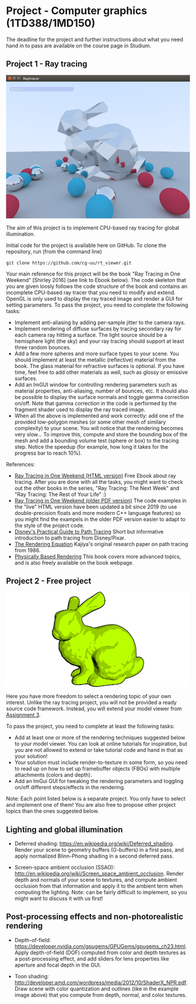 # Project - Computer graphics (1TD388/1MD150)

The deadline for the project and further instructions about what you need hand in to pass are available on the course page in Studium.


## Project 1 - Ray tracing

![](images/project1_example.png)

The aim of this project is to implement CPU-based ray tracing for global illumination.

Initial code for the project is available here on GitHub. To clone the repository, run (from the command line)

    git clone https://github.com/cg-uu/rt_viewer.git

Your main reference for this project will be the book "Ray Tracing in One Weekend" [Shirley 2016]  (see link to Ebook below). The code skeleton that you are given loosly follows the code structure of the book and contains an incomplete CPU-based ray tracer that you need to modify and extend. OpenGL is only used to display the ray traced image and render a GUI for setting parameters. To pass the project, you need to complete the following tasks:

- Implement anti-aliasing by adding per-sample jitter to the camera rays.
- Implement rendering of diffuse surfaces by tracing secondary ray for each camera ray hitting a surface. The light source should be a hemisphere light (the sky) and your ray tracing should support at least three random bounces.
- Add a few more spheres and more surface types to your scene. You should implement at least the metallic (reflective) material from the book. The glass material for refractive surfaces is optional. If you have time, feel free to add other materials as well, such as glossy or emissive surfaces.
- Add an ImGUI window for controlling rendering parameters such as material properties, anti-aliasing, number of bounces, etc. It should also be possible to display the surface normals and toggle gamma correction on/off. Note that gamma correction in the code is performed by the fragment shader used to display the ray traced image.
- When all the above is implemented and work correctly: add one of the provided low-polygon meshes (or some other mesh of similary complexity) to your scene. You will notice that the rendering becomes very slow... To improve this, compute and store the bounding box of the mesh and add a bounding volume test (sphere or box) to the tracing step. Notice the speedup (for example, how long it takes for the progress bar to reach 10%).


References:

- [Ray Tracing in One Weekend (HTML version)](https://raytracing.github.io/books/RayTracingInOneWeekend.html) Free Ebook about ray tracing. After you are done with all the tasks, you might want to check out the other books in the series, "Ray Tracing: The Next Week" and "Ray Tracing: The Rest of Your Life" :)
- [Ray Tracing in One Weekend (older PDF version)](http://www.realtimerendering.com/raytracing/Ray%20Tracing%20in%20a%20Weekend.pdf) The code examples in the "live" HTML version have been updated a bit since 2019 (to use double-precision floats and more modern C++ language features) so you might find the exampels in the older PDF version easier to adapt to the style of the project code.
- [Disney's Practical Guide to Path Tracing](https://www.youtube.com/watch?v=frLwRLS_ZR0) Short but informative introduction to path tracing from Disney/Pixar.
- [The Rendering Equation](https://dl.acm.org/doi/pdf/10.1145/15922.15902) Kajiya's original research paper on path tracing from 1986.
- [Physically Based Rendering](http://www.pbr-book.org/) This book covers more advanced topics, and is also freely available on the book webpage.


## Project 2 - Free project

![](images/project2_example.png)

Here you have more freedom to select a rendering topic of your own interest. Unlike the ray tracing project, you will not be provided a ready source code framework. Instead, you will extend your model viewer from [Assignment 3](https://github.com/cg-uu/cg_assignment3).

To pass the project, you need to complete at least the following tasks:

- Add at least one or more of the rendering techniques suggested below to your model viewer. You can look at online tutorials for inspiration, but you are not allowed to extend or take tutorial code and hand in that as your solution!
- Your solution must include render-to-texture in some form, so you need to read up on how to set up framebuffer objects (FBOs) with multiple attachments (colors and depth). 
- Add an ImGui GUI for tweaking the rendering parameters and toggling on/off different steps/effects in the rendering.

Note: Each point listed below is a separate project. You only have to select and implement one of them! You are also free to propose other project topics than the ones suggested below.


## Lighting and global illumination

- Deferred shading: https://en.wikipedia.org/wiki/Deferred_shading. Render your scene to geometry buffers (G-buffers) in a first pass, and apply normalized Blinn-Phong shading in a second deferred pass.

- Screen-space ambient occlusion (SSAO): http://en.wikipedia.org/wiki/Screen_space_ambient_occlusion. Render depth and normals of your scene to textures, and compute ambient occlusion from that information and apply it to the ambient term when computing the lighting. Note: can be fairly difficult to implement, so you might want to discuss it with us first!


## Post-processing effects and non-photorealistic rendering

- Depth-of-field: https://developer.nvidia.com/gpugems/GPUGems/gpugems_ch23.html. Apply depth-of-field (DOF) computed from color and depth textures as a post-processing effect, and add sliders for lens properties like aperture and focal depth in the GUI.

- Toon shading: http://developer.amd.com/wordpress/media/2012/10/ShaderX_NPR.pdf. Draw scene with color quantization and outlines (like in the example image above) that you compute from depth, normal, and color textures.
